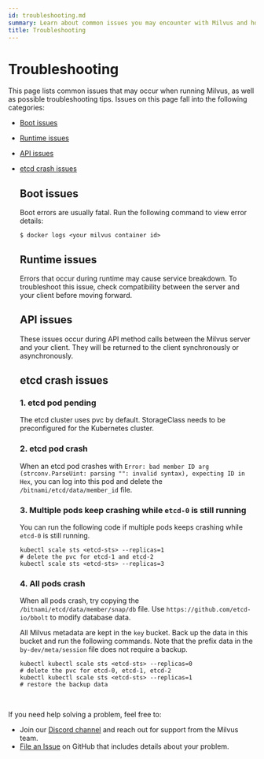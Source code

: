 ```yaml
---
id: troubleshooting.md
summary: Learn about common issues you may encounter with Milvus and how to overcome them.
title: Troubleshooting
---
```

# Troubleshooting
This page lists common issues that may occur when running Milvus, as well as possible troubleshooting tips. Issues on this page fall into the following categories:

- [Boot issues](#boot_issues)
- [Runtime issues](#runtime_issues)
- [API issues](#api_issues)
- [etcd crash issues](#etcd_crash_issues)


  ## Boot issues

  Boot errors are usually fatal. Run the following command to view error details:

  ```
  $ docker logs <your milvus container id>
  ```


  ## Runtime issues

  Errors that occur during runtime may cause service breakdown. To troubleshoot this issue, check compatibility between the server and your client before moving forward.


  ## API issues

  These issues occur during API method calls between the Milvus server and your client. They will be returned to the client synchronously or asynchronously.
  

  ## etcd crash issues
  
  ### 1. etcd pod pending

  The etcd cluster uses pvc by default. StorageClass needs to be preconfigured for the Kubernetes cluster.

  ### 2. etcd pod crash

  When an etcd pod crashes with `Error: bad member ID arg (strconv.ParseUint: parsing "": invalid syntax), expecting ID in Hex`, you can log into this pod and delete the `/bitnami/etcd/data/member_id` file.

  ### 3. Multiple pods keep crashing while `etcd-0` is still running

  You can run the following code if multiple pods keeps crashing while `etcd-0` is still running.
  
  ```
  kubectl scale sts <etcd-sts> --replicas=1
  # delete the pvc for etcd-1 and etcd-2
  kubectl scale sts <etcd-sts> --replicas=3
  ```
  
  ### 4. All pods crash
  
  When all pods crash, try copying the `/bitnami/etcd/data/member/snap/db` file. Use `https://github.com/etcd-io/bbolt` to modify database data.

  All Milvus metadata are kept in the `key` bucket. Back up the data in this bucket and run the following commands. Note that the prefix data in the `by-dev/meta/session` file does not require a backup.
  
  ```
  kubectl kubectl scale sts <etcd-sts> --replicas=0
  # delete the pvc for etcd-0, etcd-1, etcd-2
  kubectl kubectl scale sts <etcd-sts> --replicas=1
  # restore the backup data
  ```



<br/>

  If you need help solving a problem, feel free to:

  - Join our [Discord channel](https://discord.com/invite/8uyFbECzPX) and reach out for support from the Milvus team.
  - [File an Issue](https://github.com/milvus-io/milvus/issues/new/choose) on GitHub that includes details about your problem.

